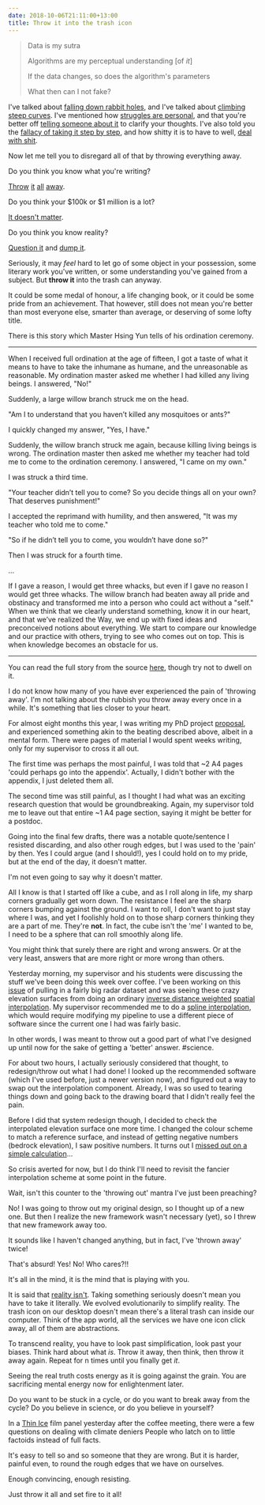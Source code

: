 ```yaml
---
date: 2018-10-06T21:11:00+13:00
title: Throw it into the trash icon
---
```


> Data is my sutra
>
> Algorithms are my perceptual understanding [of *it*]
>
> If the data changes, so does the algorithm's parameters
>
> What then can I not fake?

I've talked about [falling down rabbit holes](/on-falling-down-the-optimal-rabbit-hole/), and I've talked about [climbing steep curves](/climbing-the-pareto-curve/).
I've mentioned how [struggles are personal](/the-struggle-that-is-personal/), and that you're better off [telling someone about it](/you-know-what-to-do-so-tell-me/) to clarify your thoughts.
I've also told you the [fallacy of taking it step by step](/three-box-carts-in-one/), and how shitty it is to have to well, [deal with shit](/giving-people-shit-to-step-on/).

Now let me tell you to disregard all of that by throwing everything away.

Do you think you know what you're writing?

[Throw](https://github.com/weiji14/cryospheric-data-lakes/commit/df48c3ac9df2bbbc83d6a638aac547f293a5ddce) [it](https://github.com/weiji14/cryospheric-data-lakes/commit/e0e6cf502c03ec9f6965538c327fead3cedf4f3f) [all](https://github.com/weiji14/cryospheric-data-lakes/commit/c1a2f58a914779d6139e58cfb220dd9ac8fa6fc5) [away](https://github.com/weiji14/cryospheric-data-lakes/commit/8985ee01edc6fb6d67a7bd8f058c6e7b9d1806ff).

Do you think your $100k or $1 million is a lot?

[It doesn't matter](https://halflifetheory.com/the-fire-hamster-wheel-the-sad-truth-about-pursuing-financial-independence/).

Do you think you know reality?

[Question it](https://arstechnica.com/science/2018/10/ars-on-your-lunch-break-have-you-ever-questioned-the-nature-of-your-reality/) and [dump it](https://arstechnica.com/science/2018/10/ars-on-your-lunch-break-nothing-is-real-except-for-object-impermanence/).

Seriously, it may *feel* hard to let go of some object in your possession, some literary work you've written, or some understanding you've gained from a subject.
But **throw it** into the trash can anyway.

It could be some medal of honour, a life changing book, or it could be some pride from an achievement.
That however, still does not mean you're better than most everyone else, smarter than average, or deserving of some lofty title.

There is this story which Master Hsing Yun tells of his ordination ceremony.

---

When I received full ordination at the age of fifteen, I got a taste of what it means to have to take the inhumane as humane, and the unreasonable as reasonable.
My ordination master asked me whether I had killed any living beings.
I answered, "No!"

Suddenly, a large willow branch struck me on the head.

"Am I to understand that you haven’t killed any mosquitoes or ants?"

I quickly changed my answer, "Yes, I have."

Suddenly, the willow branch struck me again, because killing living beings is wrong.
The ordination master then asked me whether my teacher had told me to come to the ordination ceremony.
I answered, "I came on my own."

I was struck a third time.

"Your teacher didn’t tell you to come? So you decide things all on your own? That deserves punishment!"

I accepted the reprimand with humility, and then answered, "It was my teacher who told me to come."

"So if he didn’t tell you to come, you wouldn’t have done so?"

Then I was struck for a fourth time.

...

If I gave a reason, I would get three whacks, but even if I gave no reason I would get three whacks.
The willow branch had beaten away all pride and obstinacy and transformed me into a person who could act without a "self." When we think that we clearly understand something, know it in our heart, and that we’ve realized the Way, we end up with fixed ideas and preconceived notions about everything.
We start to compare our knowledge and our practice with others, trying to see who comes out on top.
This is when knowledge becomes an obstacle for us.

---

You can read the full story from the source [here](https://web.archive.org/web/3/https://hsingyun.org/prajna-lifes-secret-ingredient/), though try not to dwell on it.

I do not know how many of you have ever experienced the pain of 'throwing away'.
I'm not talking about the rubbish you throw away every once in a while.
It's something that lies closer to your heart.

For almost eight months this year, I was writing my PhD project [proposal](https://github.com/weiji14/cryospheric-data-lakes/blob/doc_proposal/docs/project_proposal.pdf), and experienced something akin to the beating described above, albeit in a mental form.
There were pages of material I would spent weeks writing, only for my supervisor to cross it all out.

The first time was perhaps the most painful, I was told that ~2 A4 pages 'could perhaps go into the appendix'.
Actually, I didn't bother with the appendix, I just deleted them all.

The second time was still painful, as I thought I had what was an exciting research question that would be groundbreaking.
Again, my supervisor told me to leave out that entire ~1 A4 page section, saying it might be better for a postdoc.

Going into the final few drafts, there was a notable quote/sentence I resisted discarding, and also other rough edges, but I was used to the 'pain' by then.
Yes I could argue (and I should!), yes I could hold on to my pride, but at the end of the day, it doesn't matter.

I'm not even going to say why it doesn't matter.

All I know is that I started off like a cube, and as I roll along in life, my sharp corners gradually get worn down.
The resistance I feel are the sharp corners bumping against the ground.
I want to roll, I don't want to just stay where I was, and yet I foolishly hold on to those sharp corners thinking they are a part of me.
They're **not**.
In fact, the cube isn't the 'me' I wanted to be, I need to be a sphere that can roll smoothly along life.

You might think that surely there are right and wrong answers.
Or at the very least, answers that are more right or more wrong than others.

Yesterday morning, my supervisor and his students were discussing the stuff we've been doing this week over coffee.
I've been working on this [issue](https://github.com/weiji14/deepbedmap/issues/21) of pulling in a fairly big radar dataset and was seeing these crazy elevation surfaces from doing an ordinary [inverse distance weighted](https://en.wikipedia.org/wiki/Inverse_distance_weighting) [spatial interpolation](https://en.wikipedia.org/wiki/Multivariate_interpolation).
My supervisor recommended me to do a [spline interpolation](https://en.wikipedia.org/wiki/Spline_interpolation), which would require modifying my pipeline to use a different piece of software since the current one I had was fairly basic.

In other words, I was meant to throw out a good part of what I've designed up until now for the sake of getting a 'better' answer.
\#science.

For about two hours, I actually seriously considered that thought, to redesign/throw out what I had done!
I looked up the recommended software (which I've used before, just a newer version now), and figured out a way to swap out the interpolation component.
Already, I was so used to tearing things down and going back to the drawing board that I didn't really feel the pain.

Before I did that system redesign though, I decided to check the interpolated elevation surface one more time.
I changed the colour scheme to match a reference surface, and instead of getting negative numbers (bedrock elevation), I saw positive numbers.
It turns out I [missed out on a simple calculation](https://github.com/weiji14/deepbedmap/commit/ebcb85a7193d010dfdd974aa312f08ba91fa85e5)...

So crisis averted for now, but I do think I'll need to revisit the fancier interpolation scheme at some point in the future.

Wait, isn't this counter to the 'throwing out' mantra I've just been preaching?

No!
I was going to throw out my original design, so I thought up of a new one.
But then I realize the new framework wasn't necessary (yet), so I threw that new framework away too.

It sounds like I haven't changed anything, but in fact, I've 'thrown away' twice!

That's absurd!
Yes!
No!
Who cares?!!

It's all in the mind, it is the mind that is playing with you.

It is said that [reality isn't](https://after-on.com/episodes/026).
Taking something seriously doesn't mean you have to take it literally.
We evolved evolutionarily to simplify reality.
The trash icon on our desktop doesn't mean there's a literal trash can inside our computer.
Think of the app world, all the services we have one icon click away, all of them are abstractions.

To transcend reality, you have to look past simplification, look past your biases.
Think hard about what *is*.
Throw it away, then think, then throw it away again.
Repeat for n times until you finally get *it*.

Seeing the real truth costs energy as it is going against the grain.
You are sacrificing mental energy now for enlightenment later.

Do you want to be stuck in a cycle, or do you want to break away from the cycle?
Do you believe in science, or do you believe in yourself?

In a [Thin Ice](https://en.wikipedia.org/wiki/Thin_Ice_(2013_film)) film panel yesterday after the coffee meeting, there were a few questions on dealing with climate deniers
People who latch on to little factoids instead of full facts.

It's easy to tell so and so someone that they are wrong.
But it is harder, painful even, to round the rough edges that we have on ourselves.

Enough convincing, enough resisting.

Just throw it all and set fire to it all!
